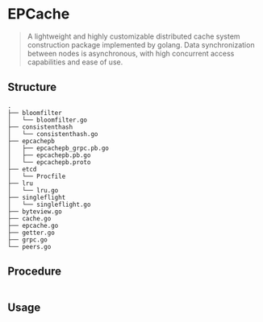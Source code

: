 # EPCache

> A lightweight and highly customizable distributed cache system construction package implemented by golang. 
> Data synchronization between nodes is asynchronous, with high concurrent access capabilities and ease of use.

## Structure
```
.
├── bloomfilter
│   └── bloomfilter.go
├── consistenthash
│   └── consistenthash.go
├── epcachepb
│   ├── epcachepb_grpc.pb.go
│   ├── epcachepb.pb.go
│   └── epcachepb.proto
├── etcd
│   └── Procfile
├── lru
│   └── lru.go
├── singleflight
│   └── singleflight.go
├── byteview.go
├── cache.go
├── epcache.go
├── getter.go
├── grpc.go
└── peers.go
```

## Procedure
```

```

## Usage 
